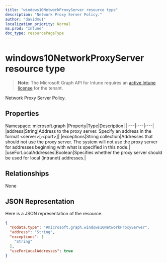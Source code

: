 ```yaml
---
title: "windows10NetworkProxyServer resource type"
description: "Network Proxy Server Policy."
author: "davidmu1"
localization_priority: Normal
ms.prod: "Intune"
doc_type: resourcePageType
---
```


# windows10NetworkProxyServer resource type

> **Note:** The Microsoft Graph API for Intune requires an [active Intune license](https://go.microsoft.com/fwlink/?linkid=839381) for the tenant.

Network Proxy Server Policy.

## Properties

Namespace: microsoft.graph
|Property|Type|Description|
|:---|:---|:---|
|address|String|Address to the proxy server. Specify an address in the format \<server\>\[:\<port\>\]|
|exceptions|String collection|Addresses that should not use the proxy server. The system will not use the proxy server for addresses beginning with what is specified in this node.|
|useForLocalAddresses|Boolean|Specifies whether the proxy server should be used for local (intranet) addresses.|

## Relationships
None

## JSON Representation
Here is a JSON representation of the resource.
<!-- {
  "blockType": "resource",
  "@odata.type": "microsoft.graph.windows10NetworkProxyServer"
}
-->
``` json
{
  "@odata.type": "#microsoft.graph.windows10NetworkProxyServer",
  "address": "String",
  "exceptions": [
    "String"
  ],
  "useForLocalAddresses": true
}
```




